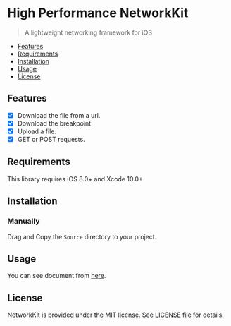 # High Performance NetworkKit

>A lightweight networking framework for iOS

- [Features](#features)
- [Requirements](#requirements)
- [Installation](#installation)
- [Usage](#usage)
- [License](#license)

## Features

- [x] Download the file from a url.
- [x] Download the breakpoint
- [x] Upload a file.
- [x] GET or POST requests.

## Requirements

This library requires iOS 8.0+ and Xcode 10.0+

## Installation

### Manually

Drag and Copy the `Source` directory to your project.

## Usage

You can see document from [here](docs/Usage.md).

## License

NetworkKit is provided under the MIT license. See [LICENSE](https://github.com/mutating/HiNetworkKit/blob/master/LICENSE) file for details.